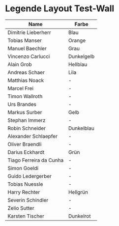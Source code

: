 # Legende Layout Test-Wall

| Name                    | Farbe      |
| ----------------------- | ---------- |
| Dimitrie Lieberherr     | Blau       |
| Tobias Manser           | Orange     |
| Manuel Baechler         | Grau       |
| Vincenzo Carlucci       | Dunkelgelb |
| Alain Grob              | Hellblau   |
| Andreas Schaer          | Lila       |
| Matthias Noack          | -          |
| Marcel Frei             | -          |
| Timon Wallroth          | -          |
| Urs Brandes             | -          |
| Markus Surber           | Gelb       |
| Stephan Immerz          | -          |
| Robin Schneider         | Dunkelblau |
| Alexander Schlaepfer    | -          |
| Oliver Braendli         | -          |
| Darius Eckhardt         | Grün       |
| Tiago Ferreira da Cunha | -          |
| Simon Goeldi            | -          |
| Guido Ledergerber       | -          |
| Tobias Nuessle          | -          |
| Harry Rechter           | Hellgrün   |
| Severin Schindler       | -          |
| Zelio Sutter            | -          |
| Karsten Tischer         | Dunkelrot  |
